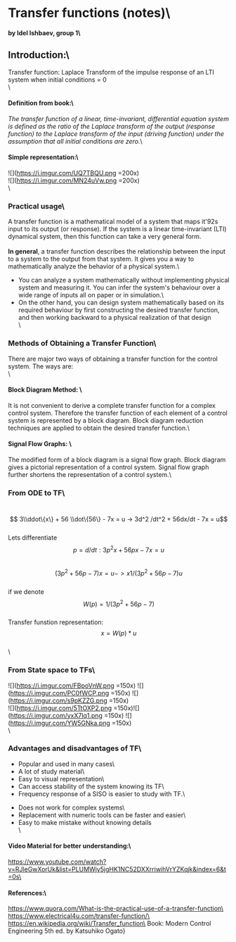 # Transfer functions (notes)\
#### by Idel Ishbaev, group 1\
## Introduction:\
Transfer function: Laplace Transform of the impulse response of an LTI system when initial conditions = 0\
\
#### Definition from book:\
*The transfer function of a linear, time-invariant, differential equation system is defined as the ratio of the Laplace transform of the output (response function) to the Laplace transform of the input (driving function) under the assumption that all initial conditions are zero.*\
#### Simple representation:\
![](https://i.imgur.com/UQ7TBQU.png =200x)\
![](https://i.imgur.com/MN24uVw.png =200x)\
\
### Practical usage\
A transfer function is a mathematical model of a system that maps it\'92s input to its output (or response). If the system is a linear time-invariant (LTI) dynamical system, then this function can take a very general form.\
\
**In general**, a transfer function describes the relationship between the input to a system to the output from that system. It gives you a way to mathematically analyze the behavior of a physical system.\
* You can analyze a system mathematically without implementing physical system and measuring it. You can infer the system's behaviour over a wide range of inputs all on paper or in simulation.\
* On the other hand, you can design system mathematically based on its required behaviour by first constructing the desired transfer function, and then working backward to a physical realization of that design\
\
### Methods of Obtaining a Transfer Function\
There are major two ways of obtaining a transfer function for the control system. The ways are:\
\
#### Block Diagram Method: \
It is not convenient to derive a complete transfer function for a complex control system. Therefore the transfer function of each element of a control system is represented by a block diagram. Block diagram reduction techniques are applied to obtain the desired transfer function.\
#### Signal Flow Graphs: \
The modified form of a block diagram is a signal flow graph. Block diagram gives a pictorial representation of a control system. Signal flow graph further shortens the representation of a control system.\
### From ODE to TF\
 \
$$ 3\\ddot\{x\}  + 56 \\dot\{56\} - 7x = u -> 3d^2 /dt^2 + 56dx/dt - 7x = u$$ \
Lets differentiate $$ p = d/dt : 3p^2x+56px -7x = u$$\
$$ (3p^2 + 56p -7)x=u -> x1/(3p^2 + 56p - 7)u $$\
if we denote $$ W(p)= 1/(3p^2+56p-7) $$\
Transfer funstion representation: $$ x = W(p)*u $$ \
\
### From State space to TFs\
![](https://i.imgur.com/FBpoVnW.png =150x) ![](https://i.imgur.com/PC0fWCP.png =150x) ![](https://i.imgur.com/s9pKZZG.png =150x)\
![](https://i.imgur.com/5TtOXP2.png =150x)![](https://i.imgur.com/yxX7lq1.png =150x) ![](https://i.imgur.com/YW5GNka.png =150x)\
\
### Advantages and disadvantages of TF\
+ Popular and used in many cases\
+ A lot of study material\
+ Easy to visual representation\
+ Can access stability of the system knowing its TF\
+ Frequency response of a SISO is easier to study with TF.\
- Does not work for complex systems\
- Replacement with numeric tools can be faster and easier\
- Easy to make mistake without knowing details\
\
#### Video Material for better understanding:\
https://www.youtube.com/watch?v=RJleGwXorUk&list=PLUMWjy5jgHK1NC52DXXrriwihVrYZKqjk&index=6&t=0s\
#### References:\
https://www.quora.com/What-is-the-practical-use-of-a-transfer-function\
https://www.electrical4u.com/transfer-function/\
https://en.wikipedia.org/wiki/Transfer_function\
Book: Modern Control Engineering 5th ed. by Katsuhiko Ogato}
